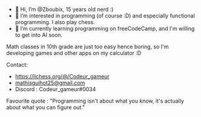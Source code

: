 - 👋 Hi, I’m @Zboubix, 15 years old nerd :)
- 👀 I’m interested in programming (of course :D) and especially functional programming. I also play chess.
- 🌱 I’m currently learning programming on freeCodeCamp, and I'm willing to get into AI soon. 

Math classes in 10th grade are just too easy hence boring, so I'm developing games and other apps on my calculator :D

Contact:
- https://lichess.org/@/Codeur_gameur 
- mathisguihot25@gmail.com
- Discord : Codeur_gameur#0034


Favourite quote :
  "Programming isn't about what you know, it's actually about what you can figure out."

<!---
Zboubix/Zboubix is a ✨ special ✨ repository because its `README.md` (this file) appears on your GitHub profile.
You can click the Preview link to take a look at your changes.
--->

